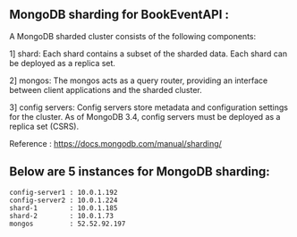 ## MongoDB sharding for BookEventAPI :

A MongoDB sharded cluster consists of the following components:

1] shard:  Each shard contains a subset of the sharded data. Each shard can be deployed as a replica set.

2] mongos: The mongos acts as a query router, providing an interface between client applications and the sharded cluster.

3] config servers: Config servers store metadata and configuration settings for the cluster. As of MongoDB 3.4, config servers 			   must be deployed as a replica set (CSRS).


Reference : https://docs.mongodb.com/manual/sharding/


## Below are 5 instances for MongoDB sharding:

	config-server1 : 10.0.1.192
	config-server2 : 10.0.1.224
	shard-1	       : 10.0.1.185
	shard-2        : 10.0.1.73
	mongos	       : 52.52.92.197

